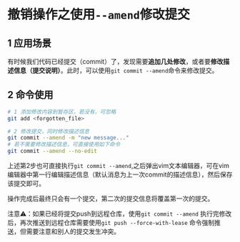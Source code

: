 # 撤销操作之使用`--amend`修改提交

## 1 应用场景

有时候我们代码已经提交（commit）了，发现需要**追加几处修改**，或者要**修改描述信息（提交说明）**。此时，可以使用`git commit --amend`命令来修改提交。

## 2 命令使用

```bash
# 1 添加修改内容到暂存区，若没有，可忽略
git add <forgotten_file>

# 2 修改提交，同时修改描述信息
git commit --amend -m "new message..."
# 若不需要修改描述信息，可直接使用如下命令
git commit --amend --no-edit
```

上述第2步也可直接执行`git commit --amend`,之后弹出vim文本编辑器，可在vim编辑器中第一行编辑描述信息（默认消息为上一次commit的描述信息），然后保存该提交即可。

操作完成后最终只会有一个提交，第二次的提交信息将覆盖第一次的提交。

注意⚠️：如果已经将提交push到远程仓库，使用`git commit --amend`	执行完修改后，再次推送到远程仓库需要使用`git push --force-with-lease`	命令强制推送，但需要注意和别人的提交发生冲突。

